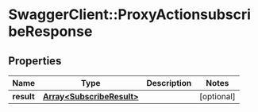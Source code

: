 # SwaggerClient::ProxyActionsubscribeResponse

## Properties
Name | Type | Description | Notes
------------ | ------------- | ------------- | -------------
**result** | [**Array&lt;SubscribeResult&gt;**](SubscribeResult.md) |  | [optional] 


